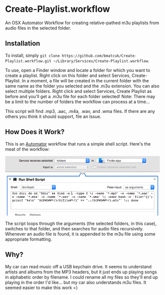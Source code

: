 Create-Playlist.workflow
========================

An OSX Automator Workflow for creating relative-pathed m3u playlists from audio files in the selected folder.

Installation
------------

To install, simply `git clone https://github.com/bmatcuk/Create-Playlist.workflow.git ~/Library/Services/Create-Playlist.workflow`.

To use, open a Finder window and locate a folder for which you want to create a playlist.
Right click on this folder and select Services, Create-Playlist.
In a moment, a file will be created in the current folder with the same name as the folder you selected and the .m3u extension.
You can also select multiple folders.
Right click and select Services, Create Playlist as before and you'll get a .m3u file for each folder selected!
Note: There may be a limit to the number of folders the workflow can process at a time...

This script will find .mp3, .aac, .m4a, .wav, and .wma files.
If there are any others you think it should support, file an Issue.

How Does it Work?
-----------------

This is an [Automator](http://macosxautomation.com/automator/) workflow that runs a simple shell script.
Here's the meat of the workflow:

[![Create Playlist Shell Script](https://raw.githubusercontent.com/bmatcuk/Create-Playlist.workflow/master/Contents/QuickLook/Thumbnail.png)](https://raw.githubusercontent.com/bmatcuk/Create-Playlist.workflow/master/Contents/QuickLook/Thumbnail.png)

The script loops through the arguments (the selected folders, in this case), switches to that folder, and then searches for audio files recursively.
Whenever an audio file is found, it is appended to the m3u file using some appropriate formatting.

Why?
----

My car can read music off a USB keychain drive.
It seems to understand artists and albums from the MP3 headers, but it just ends up playing songs in alphabetic order by filename.
I could rename all my files so they'll end up playing in the order I'd like... but my car also understands m3u files.
It seemed easier to make this work =)
